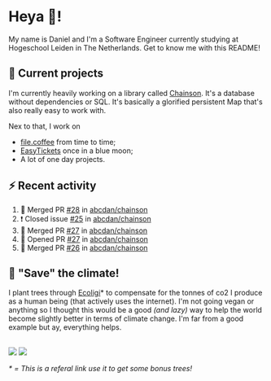 # Heya 👋!

My name is Daniel and I'm a Software Engineer currently studying at Hogeschool Leiden in The Netherlands. Get to know me with this README!

## 💪 Current projects
I'm currently heavily working on a library called [Chainson](https://github.com/abcdan/chainson). It's a database without dependencies or SQL. It's basically a glorified persistent Map that's also really easy to work with.

Nex to that, I work on
- [file.coffee](https://file.coffee) from time to time;
- [EasyTickets](https://easytickets.xyz) once in a blue moon;
- A lot of one day projects.

## ⚡ Recent activity
<!--START_SECTION:activity-->
1. 🎉 Merged PR [#28](https://github.com/abcdan/chainson/pull/28) in [abcdan/chainson](https://github.com/abcdan/chainson)
2. ❗️ Closed issue [#25](https://github.com/abcdan/chainson/issues/25) in [abcdan/chainson](https://github.com/abcdan/chainson)
3. 🎉 Merged PR [#27](https://github.com/abcdan/chainson/pull/27) in [abcdan/chainson](https://github.com/abcdan/chainson)
4. 💪 Opened PR [#27](https://github.com/abcdan/chainson/pull/27) in [abcdan/chainson](https://github.com/abcdan/chainson)
5. 🎉 Merged PR [#26](https://github.com/abcdan/chainson/pull/26) in [abcdan/chainson](https://github.com/abcdan/chainson)
<!--END_SECTION:activity-->

## 🌳 "Save" the climate!
I plant trees through <a href="https://ecologi.com/lngzl?r=6005cc57f70194001deaedfa">Ecoligi</a>* to compensate for the tonnes of co2 I produce as a human being (that actively uses the internet). I'm not going vegan or anything so I thought this would be a good _(and lazy)_ way to help the world become slightly better in terms of climate change. I'm far from a good example but ay, everything helps.

<br><a href="https://ecologi.com/lngzl?r=6005cc57f70194001deaedfa"><img src="https://img.shields.io/ecologi/trees/lngzl"></a> <a href="https://ecologi.com/lngzl?r=6005cc57f70194001deaedfa"><img src="https://img.shields.io/ecologi/carbon/lngzl"></a>



_\* = This is a referal link use it to get some bonus trees!_
